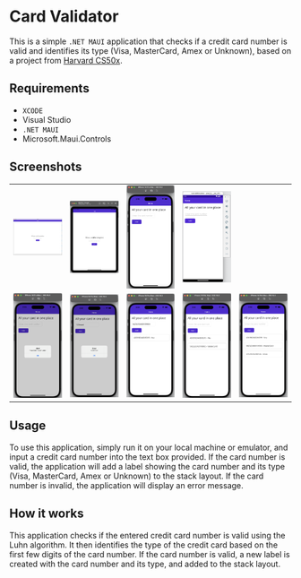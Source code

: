 # Card Validator
This is a simple `.NET MAUI` application that checks if a credit card number is valid and identifies its type (Visa, MasterCard, Amex or Unknown), based on a project from [Harvard CS50x](https://cs50.harvard.edu/x/2023/psets/1/credit/).

## Requirements
* `XCODE`
* Visual Studio 
* `.NET MAUI`
* Microsoft.Maui.Controls

## Screenshots
<!-- ![Desktop Format](screenshots/desktop.png)
![IOS Format](screenshots/IOS.png)
![Success](screenshots/Success.png)
![Empty input](screenshots/empty_input.png)
![Invalid Card](screenshots/invalid_card.png) -->
<table>
    <tr>
        <td>
            <a href="https://github.com/mravaloarison/wallet/blob/main/screenshots/desktop.png">
                <img src="screenshots/desktop.png" alt="Screenshot Home desktop" width="300px" />
            </a>
        </td>
        <td>
            <a href="https://github.com/mravaloarison/wallet/blob/main/screenshots/Ipad.png">
                <img src="screenshots/Ipad.png" alt="Screenshot home IOS" width="300px" />
            </a>
        </td>
        <td>
            <a href="https://github.com/mravaloarison/wallet/blob/main/screenshots/Iphone.png">
                <img src="screenshots/Iphone.png" alt="Screenshot home Iphone" width="300px" />
            </a>
        </td>
        <td>
            <a href="https://github.com/mravaloarison/wallet/blob/main/screenshots/Android.png">
                <img src="screenshots/Android.png" alt="Screenshot home Android" width="300px" />
            </a>
        </td>
    </tr>
    <tr>
        <td>
            <a href="https://github.com/mravaloarison/wallet/blob/main/screenshots/empty_input.png">
                <img src="screenshots/empty_input.png" alt="Screenshot Empty input" width="300px" />
            </a>
        </td>
        <td>
            <a href="https://github.com/mravaloarison/wallet/blob/main/screenshots/invalid_card.png">
                <img src="screenshots/invalid_card.png" alt="Screenshot Invalid Card" width="300px" />
            </a>
        </td>
        <td>
            <a href="https://github.com/mravaloarison/wallet/blob/main/screenshots/insert_data.png">
                <img src="screenshots/insert_data.png" alt="Screenshot inserting card" width="300px" />
            </a>
        </td>
        <td>
            <a href="https://github.com/mravaloarison/wallet/blob/main/screenshots/success_input.png">
                <img src="screenshots/success_input.png" alt="Screenshot successful card" width="300px" />
            </a>
        </td>
        <td>
            <a href="https://github.com/mravaloarison/wallet/blob/main/screenshots/success.png">
                <img src="screenshots/success.png" alt="Screenshot all type of card" width="300px" />
            </a>
        </td>
    </tr>
</table>

## Usage
To use this application, simply run it on your local machine or emulator, and input a credit card number into the text box provided. If the card number is valid, the application will add a label showing the card number and its type (Visa, MasterCard, Amex or Unknown) to the stack layout. If the card number is invalid, the application will display an error message.

## How it works
This application checks if the entered credit card number is valid using the Luhn algorithm. It then identifies the type of the credit card based on the first few digits of the card number. If the card number is valid, a new label is created with the card number and its type, and added to the stack layout.
